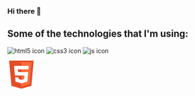 ### Hi there 👋

## Some of the technologies that I'm using:

![html5 icon](https://user-images.githubusercontent.com/19374160/182269131-29f8b4bd-98ff-4ef9-814a-64faba1275d7.svg)
![css3 icon](https://user-images.githubusercontent.com/19374160/182269703-eb8d1b35-c01a-45da-b373-030fbc745852.svg)
![js icon](https://user-images.githubusercontent.com/19374160/182269946-0b450e93-b9ab-4c96-a2b2-9396cb93f453.svg)

<img src="./img/html5 icon.svg">

<!--

**lilKriT/lilKriT** is a ✨ _special_ ✨ repository because its `README.md` (this file) appears on your GitHub profile.

Here are some ideas to get you started:

- 🔭 I’m currently working on ...
- 🌱 I’m currently learning ...
- 👯 I’m looking to collaborate on ...
- 🤔 I’m looking for help with ...
- 💬 Ask me about ...
- 📫 How to reach me: ...
- 😄 Pronouns: ...
- ⚡ Fun fact: ...
-->
